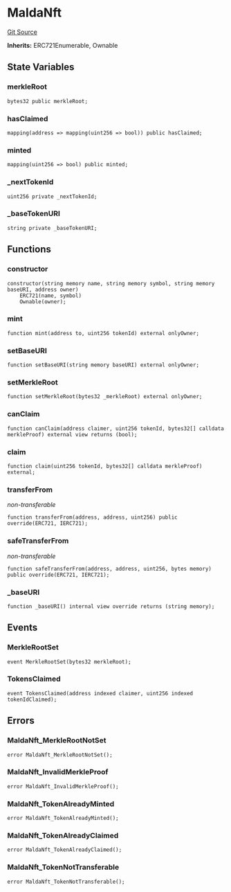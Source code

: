 # MaldaNft
[Git Source](https://github.com/malda-protocol/malda-lending/blob/7babde64a69e0bddbfb8ee96e52976dd39acebdd/src\nft\MaldaNft.sol)

**Inherits:**
ERC721Enumerable, Ownable


## State Variables
### merkleRoot

```solidity
bytes32 public merkleRoot;
```


### hasClaimed

```solidity
mapping(address => mapping(uint256 => bool)) public hasClaimed;
```


### minted

```solidity
mapping(uint256 => bool) public minted;
```


### _nextTokenId

```solidity
uint256 private _nextTokenId;
```


### _baseTokenURI

```solidity
string private _baseTokenURI;
```


## Functions
### constructor


```solidity
constructor(string memory name, string memory symbol, string memory baseURI, address owner)
    ERC721(name, symbol)
    Ownable(owner);
```

### mint


```solidity
function mint(address to, uint256 tokenId) external onlyOwner;
```

### setBaseURI


```solidity
function setBaseURI(string memory baseURI) external onlyOwner;
```

### setMerkleRoot


```solidity
function setMerkleRoot(bytes32 _merkleRoot) external onlyOwner;
```

### canClaim


```solidity
function canClaim(address claimer, uint256 tokenId, bytes32[] calldata merkleProof) external view returns (bool);
```

### claim


```solidity
function claim(uint256 tokenId, bytes32[] calldata merkleProof) external;
```

### transferFrom

*non-transferable*


```solidity
function transferFrom(address, address, uint256) public override(ERC721, IERC721);
```

### safeTransferFrom

*non-transferable*


```solidity
function safeTransferFrom(address, address, uint256, bytes memory) public override(ERC721, IERC721);
```

### _baseURI


```solidity
function _baseURI() internal view override returns (string memory);
```

## Events
### MerkleRootSet

```solidity
event MerkleRootSet(bytes32 merkleRoot);
```

### TokensClaimed

```solidity
event TokensClaimed(address indexed claimer, uint256 indexed tokenIdClaimed);
```

## Errors
### MaldaNft_MerkleRootNotSet

```solidity
error MaldaNft_MerkleRootNotSet();
```

### MaldaNft_InvalidMerkleProof

```solidity
error MaldaNft_InvalidMerkleProof();
```

### MaldaNft_TokenAlreadyMinted

```solidity
error MaldaNft_TokenAlreadyMinted();
```

### MaldaNft_TokenAlreadyClaimed

```solidity
error MaldaNft_TokenAlreadyClaimed();
```

### MaldaNft_TokenNotTransferable

```solidity
error MaldaNft_TokenNotTransferable();
```

